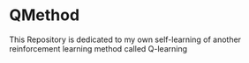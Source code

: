 # QMethod
This Repository is dedicated to my own self-learning of another reinforcement learning method called Q-learning
